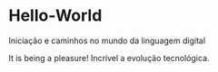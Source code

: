 # Hello-World
Iniciação e caminhos no mundo da linguagem digital

It is being a pleasure!
Incrível a evolução tecnológica.
